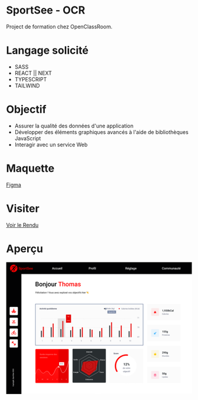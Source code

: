 # SportSee - OCR

Project de formation chez OpenClassRoom.

# Langage solicité

- SASS
- REACT || NEXT
- TYPESCRIPT
- TAILWIND

# Objectif

- Assurer la qualité des données d'une application
- Développer des éléments graphiques avancés à l'aide de bibliothèques JavaScript
- Interagir avec un service Web

# Maquette

[Figma](https://www.figma.com/file/BMomGVZqLZb811mDMShpLu/UI-design-Sportify-FR?type=design&node-id=0-1&t=nzYOKmlpe47EtT50-0)

# Visiter

[Voir le Rendu](https://nerion-1337.github.io/SportSee-OCR/)

# Aperçu

![screenshot du site](./maquette.png)
